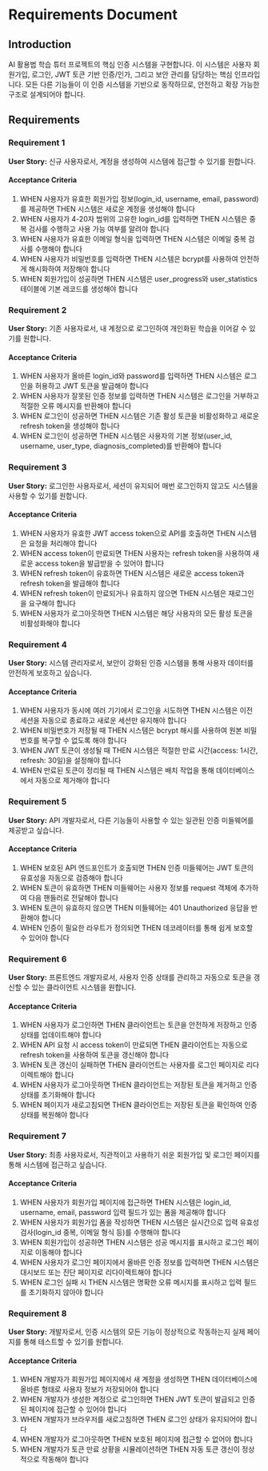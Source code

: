 # Requirements Document

## Introduction

AI 활용법 학습 튜터 프로젝트의 핵심 인증 시스템을 구현합니다. 이 시스템은 사용자 회원가입, 로그인, JWT 토큰 기반 인증/인가, 그리고 보안 관리를 담당하는 핵심 인프라입니다. 모든 다른 기능들이 이 인증 시스템을 기반으로 동작하므로, 안전하고 확장 가능한 구조로 설계되어야 합니다.

## Requirements

### Requirement 1

**User Story:** 신규 사용자로서, 계정을 생성하여 시스템에 접근할 수 있기를 원합니다.

#### Acceptance Criteria

1. WHEN 사용자가 유효한 회원가입 정보(login_id, username, email, password)를 제공하면 THEN 시스템은 새로운 계정을 생성해야 합니다
2. WHEN 사용자가 4-20자 범위의 고유한 login_id를 입력하면 THEN 시스템은 중복 검사를 수행하고 사용 가능 여부를 알려야 합니다
3. WHEN 사용자가 유효한 이메일 형식을 입력하면 THEN 시스템은 이메일 중복 검사를 수행해야 합니다
4. WHEN 사용자가 비밀번호를 입력하면 THEN 시스템은 bcrypt를 사용하여 안전하게 해시화하여 저장해야 합니다
5. WHEN 회원가입이 성공하면 THEN 시스템은 user_progress와 user_statistics 테이블에 기본 레코드를 생성해야 합니다

### Requirement 2

**User Story:** 기존 사용자로서, 내 계정으로 로그인하여 개인화된 학습을 이어갈 수 있기를 원합니다.

#### Acceptance Criteria

1. WHEN 사용자가 올바른 login_id와 password를 입력하면 THEN 시스템은 로그인을 허용하고 JWT 토큰을 발급해야 합니다
2. WHEN 사용자가 잘못된 인증 정보를 입력하면 THEN 시스템은 로그인을 거부하고 적절한 오류 메시지를 반환해야 합니다
3. WHEN 로그인이 성공하면 THEN 시스템은 기존 활성 토큰을 비활성화하고 새로운 refresh token을 생성해야 합니다
4. WHEN 로그인이 성공하면 THEN 시스템은 사용자의 기본 정보(user_id, username, user_type, diagnosis_completed)를 반환해야 합니다

### Requirement 3

**User Story:** 로그인한 사용자로서, 세션이 유지되어 매번 로그인하지 않고도 시스템을 사용할 수 있기를 원합니다.

#### Acceptance Criteria

1. WHEN 사용자가 유효한 JWT access token으로 API를 호출하면 THEN 시스템은 요청을 처리해야 합니다
2. WHEN access token이 만료되면 THEN 사용자는 refresh token을 사용하여 새로운 access token을 발급받을 수 있어야 합니다
3. WHEN refresh token이 유효하면 THEN 시스템은 새로운 access token과 refresh token을 발급해야 합니다
4. WHEN refresh token이 만료되거나 유효하지 않으면 THEN 시스템은 재로그인을 요구해야 합니다
5. WHEN 사용자가 로그아웃하면 THEN 시스템은 해당 사용자의 모든 활성 토큰을 비활성화해야 합니다

### Requirement 4

**User Story:** 시스템 관리자로서, 보안이 강화된 인증 시스템을 통해 사용자 데이터를 안전하게 보호하고 싶습니다.

#### Acceptance Criteria

1. WHEN 사용자가 동시에 여러 기기에서 로그인을 시도하면 THEN 시스템은 이전 세션을 자동으로 종료하고 새로운 세션만 유지해야 합니다
2. WHEN 비밀번호가 저장될 때 THEN 시스템은 bcrypt 해시를 사용하여 원본 비밀번호를 복구할 수 없도록 해야 합니다
3. WHEN JWT 토큰이 생성될 때 THEN 시스템은 적절한 만료 시간(access: 1시간, refresh: 30일)을 설정해야 합니다
4. WHEN 만료된 토큰이 정리될 때 THEN 시스템은 배치 작업을 통해 데이터베이스에서 자동으로 제거해야 합니다

### Requirement 5

**User Story:** API 개발자로서, 다른 기능들이 사용할 수 있는 일관된 인증 미들웨어를 제공받고 싶습니다.

#### Acceptance Criteria

1. WHEN 보호된 API 엔드포인트가 호출되면 THEN 인증 미들웨어는 JWT 토큰의 유효성을 자동으로 검증해야 합니다
2. WHEN 토큰이 유효하면 THEN 미들웨어는 사용자 정보를 request 객체에 추가하여 다음 핸들러로 전달해야 합니다
3. WHEN 토큰이 유효하지 않으면 THEN 미들웨어는 401 Unauthorized 응답을 반환해야 합니다
4. WHEN 인증이 필요한 라우트가 정의되면 THEN 데코레이터를 통해 쉽게 보호할 수 있어야 합니다

### Requirement 6

**User Story:** 프론트엔드 개발자로서, 사용자 인증 상태를 관리하고 자동으로 토큰을 갱신할 수 있는 클라이언트 시스템을 원합니다.

#### Acceptance Criteria

1. WHEN 사용자가 로그인하면 THEN 클라이언트는 토큰을 안전하게 저장하고 인증 상태를 업데이트해야 합니다
2. WHEN API 요청 시 access token이 만료되면 THEN 클라이언트는 자동으로 refresh token을 사용하여 토큰을 갱신해야 합니다
3. WHEN 토큰 갱신이 실패하면 THEN 클라이언트는 사용자를 로그인 페이지로 리다이렉트해야 합니다
4. WHEN 사용자가 로그아웃하면 THEN 클라이언트는 저장된 토큰을 제거하고 인증 상태를 초기화해야 합니다
5. WHEN 페이지가 새로고침되면 THEN 클라이언트는 저장된 토큰을 확인하여 인증 상태를 복원해야 합니다

### Requirement 7

**User Story:** 최종 사용자로서, 직관적이고 사용하기 쉬운 회원가입 및 로그인 페이지를 통해 시스템에 접근하고 싶습니다.

#### Acceptance Criteria

1. WHEN 사용자가 회원가입 페이지에 접근하면 THEN 시스템은 login_id, username, email, password 입력 필드가 있는 폼을 제공해야 합니다
2. WHEN 사용자가 회원가입 폼을 작성하면 THEN 시스템은 실시간으로 입력 유효성 검사(login_id 중복, 이메일 형식 등)를 수행해야 합니다
3. WHEN 회원가입이 성공하면 THEN 시스템은 성공 메시지를 표시하고 로그인 페이지로 이동해야 합니다
4. WHEN 사용자가 로그인 페이지에서 올바른 인증 정보를 입력하면 THEN 시스템은 대시보드 또는 진단 페이지로 리다이렉트해야 합니다
5. WHEN 로그인 실패 시 THEN 시스템은 명확한 오류 메시지를 표시하고 입력 필드를 초기화하지 않아야 합니다

### Requirement 8

**User Story:** 개발자로서, 인증 시스템의 모든 기능이 정상적으로 작동하는지 실제 페이지를 통해 테스트할 수 있기를 원합니다.

#### Acceptance Criteria

1. WHEN 개발자가 회원가입 페이지에서 새 계정을 생성하면 THEN 데이터베이스에 올바른 형태로 사용자 정보가 저장되어야 합니다
2. WHEN 개발자가 생성한 계정으로 로그인하면 THEN JWT 토큰이 발급되고 인증된 페이지에 접근할 수 있어야 합니다
3. WHEN 개발자가 브라우저를 새로고침하면 THEN 로그인 상태가 유지되어야 합니다
4. WHEN 개발자가 로그아웃하면 THEN 보호된 페이지에 접근할 수 없어야 합니다
5. WHEN 개발자가 토큰 만료 상황을 시뮬레이션하면 THEN 자동 토큰 갱신이 정상적으로 작동해야 합니다